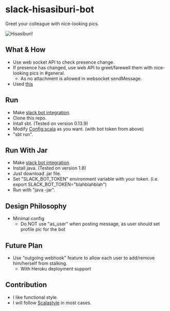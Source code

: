 # slack-hisasiburi-bot
Greet your colleague with nice-looking pics.

![Hisasiburi!](http://file2.instiz.net/data/file/20150831/6/0/e/60e04df171c6564ac8d440d6de61dea1.jpg)

## What & How ##
- Use web socket API to check presence change.
- If presence has changed, use web API to greet/farewell them with nice-looking pics in #general.
  - As no attachment is allowed in websocket sendMessage.
- Used [this](https://github.com/gilbertw1/slack-scala-client)

## Run ##
- Make [slack bot integration](https://slack.com/services/new/bot).
- Clone this repo.
- Intall sbt. (Tested on version 0.13.9)
- Modify [Config.scala](src/main/scala/Config.scala) as you want. (with bot token from above)
- "sbt run".

## Run With Jar ##
- Make [slack bot integration](https://slack.com/services/new/bot).
- Install java. (Tested on version 1.8)
- Just download .jar file.
- Set "SLACK_BOT_TOKEN" environment variable with your token. (i.e. export SLACK_BOT_TOKEN="blahblahblah")
- Run with "java -jar".

## Design Philosophy ##
- Minimal config
  + Do NOT use "as_user" when posting message, as user should set profile pic for the bot

## Future Plan ##
- Use "outgoing webhook" feature to allow each user to add/remove him/herself from stalking.
  + With Heroku deployment support

## Contribution ##
- I like functional style.
- I will follow [Scalastyle](http://www.scalastyle.org/sbt.html) in most cases.
